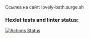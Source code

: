 Ссылка на сайт: lovely-bath.surge.sh

### Hexlet tests and linter status:

[![Actions Status](https://github.com/alllenk1/layout-designer-project-56/actions/workflows/hexlet-check.yml/badge.svg)](https://github.com/alllenk1/layout-designer-project-56/actions)
